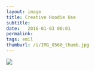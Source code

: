 ```yaml
---
layout: image
title: Creative Hoodie Use
subtitle: 
date:   2016-01-03 00:01
permalink: 
tags: emil
thumburl: /i/IMG_0560_thumb.jpg
---
```

![]({{site.url}}/i/IMG_0560_thumb.jpg)
